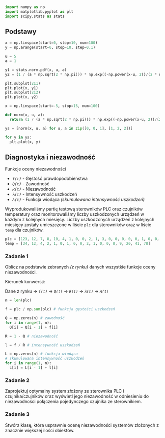 ```py
import numpy as np
import matplotlib.pyplot as plt
import scipy.stats as stats
```

## Podstawy

```py
x = np.linspace(start=0, stop=10, num=100)
y = np.arange(start=0, stop=10, step=0.1)
```

```py
u = 5
a = 1

y1 = stats.norm.pdf(x, u, a)
y2 = (1 / (a * np.sqrt(2 * np.pi))) * np.exp((-np.power(x-u, 2))/(2 * np.power(a, 2))); # generowanie przebiegu gaussa

plt.subplot(211)
plt.plot(x, y1)
plt.subplot(212)
plt.plot(x, y2)
```

```py
x = np.linspace(start=-5, stop=15, num=100)

def norm(x, u, a):
  return (1 / (a * np.sqrt(2 * np.pi))) * np.exp((-np.power(x-u, 2))/(2 * np.power(a, 2)))

ys = [norm(x, u, a) for u, a in zip([0, 0, 1], [1, 2, 2])]

for y in ys:
  plt.plot(x, y)
```

## Diagnostyka i niezawodność

Funkcje oceny niezawodności

- _`f(t)`_ - Gęstość prawdopodobieństwa
- _`Q(t)`_ - Zawodność
- _`R(t)`_ - Niezawodność
- _`λ(t)`_ - Intensywność uszkodzeń
- _`Λ(t)`_ - Funkcja wiodąca _(skumulowana intensywność uszkodzeń)_

Wyprodukowaliśmy partię testową sterowników PLC oraz czujników temperatury oraz monitorowaliśmy liczby uszkodzonych urządzeń w każdym z kolejnych miesięcy. Liczby uszkodzonych urządzeń z kolejnych miesięcy zostały umieszczone w liście `plc` dla sterowników oraz w liście `temp` dla czujników.

```py
plc = [123, 12, 7, 8, 10, 4, 1, 0, 0, 2, 1, 3, 0, 0, 0, 0, 0, 1, 0, 0, 0, 0, 1, 0, 0, 0, 2, 7, 12, 10, 18, 20, 20, 12, 50, 180, 80, 110, 43, 63]
temp = [34, 12, 4, 2, 1, 0, 1, 0, 0, 2, 1, 0, 0, 8, 9, 20, 41, 78]
```

### Zadanie 1

Oblicz na podstawie zebranych _(z rynku)_ danych wszystkie funkcje oceny niezawodności.

Kierunek konwersji:

Dane z rynku → _`f(t)`_ → _`Q(t)`_ → _`R(t)`_ → _`λ(t)`_ → _`Λ(t)`_

```py
n = len(plc)

f = plc / np.sum(plc) # funkcja gęstości uszkodzeń

Q = np.zeros(n) # zawodność
for i in range(1, n):
  Q[i] = Q[i - 1] + f[i]

R = 1 - Q # niezawodność

l = f / R # intensywność uszkodzeń

L = np.zeros(n) # funkcja wiodąca
# skumulowana intensywność uszkodzeń
for i in range(1, n):
  L[i] = L[i - 1] + l[i]
```

### Zadanie 2

Zaprojektuj optymalny system złożony ze sterownika PLC i czujnika/czujników oraz wyświetl jego niezawodność w odniesieniu do niezawodności połączenia pojedynczego czujnika ze sterownikiem.

### Zadanie 3

Stwórz klasę, która usprawnie ocenę niezawodności systemów złożonych z znacznie większej ilości obiektów.

<!--

```py
n = len(plc)
f = plc / np.sum(plc) # funkcja gęstości uszkodzeń
Q = np.zeros(n) # zawodność
for i in range(1, n):
  Q[i] = Q[i - 1] + f[i]
R = 1 - Q # niezawodność
l = f / R # intensywność uszkodzeń

L = np.zeros(n) # funkcja wiodąca
# skumulowana intensywność uszkodzeń
for i in range(1, n):
  L[i] = L[i - 1] + l[i]
```

```py
n2 = len(temp)
f2 = temp / np.sum(temp)
Q2 = np.zeros(n2)
for i in range(1, n2):
  Q2[i] = Q2[i - 1] + f2[i]
R2 = 1 - Q2
l2 = f2 / R2
```

```py
l3 = l[0:36]
l4 = np.array(list(l2[0:12]) + list(l2[0:12]) + list(l2[0:12]))
plt.plot(l3)
plt.plot(l4 * l4)
l5 = 1 - ((1 - (l4 * l4)) * (1 - l3))
plt.plot(l5)
plt.ylim(0, 0.1)
plt.show()
````

-->
